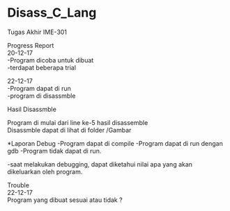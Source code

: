 # Disass_C_Lang
Tugas Akhir IME-301

Progress Report  <br />
20-12-17  <br />
-Program dicoba untuk dibuat  <br />
-terdapat beberapa trial <br />

22-12-17 <br />
-Program dapat di run <br />
-program di disassmble  <br />

Hasil Disassmble <br />

Program di mulai dari line ke-5 hasil disassemble <br />
Disassmble dapat di lihat di folder /Gambar  <br />

*Laporan Debug
-Program dapat di compile
-Program dapat di run dengan gdb
-Program tidak dapat di run.

-saat melakukan debugging, dapat diketahui nilai apa yang akan dikeluarkan oleh program. <br />


Trouble  <br />
22-12-17 <br />
Program yang dibuat sesuai atau tidak ?
